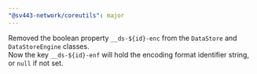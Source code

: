 ```yaml
---
"@sv443-network/coreutils": major
---
```


Removed the boolean property `__ds-${id}-enc` from the `DataStore` and `DataStoreEngine` classes.  
Now the key `__ds-${id}-enf` will hold the encoding format identifier string, or `null` if not set.

